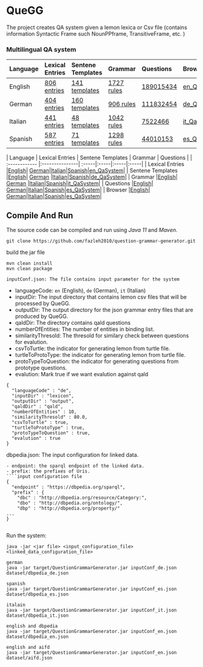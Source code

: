 # QueGG
The project creates QA system given a lemon lexica or Csv file (contains information Syntactic Frame such NounPPframe, TransitiveFrame, etc. )

### Multilingual QA system

| Language      | Lexical Entries        | Sentene Templates | Grammar | Questions | Browser |
| :------------ |:---------------| :-----|:-----|:-----|:-----|
| English       |[806 entries](https://docs.google.com/spreadsheets/d/1GnAGi3WE-qcx-YFTnCgNHBPgQQhR96FNfRfVvP1r0JA/edit?usp=sharing)| [141 templates](https://github.com/fazleh2010/multilingual-grammar-generator/tree/main/result/en/sentenceTemplates)|[1727 rules](https://github.com/fazleh2010/multilingual-grammar-generator/tree/main/result/en/grammar)|[189015434]()|[en_QaSystem](https://github.com/fazleh2010/QueGG-web-en.git)|
| German        |[404 entries](https://docs.google.com/spreadsheets/d/1jbmbmOuzwxf2g4G0olHfeozo3v2M85JyZFIZYJ-f9yE/edit?usp=sharing)| [160 templates](https://github.com/fazleh2010/multilingual-grammar-generator/tree/main/result/de/sentenceTemplates) |[906 rules](https://github.com/fazleh2010/multilingual-grammar-generator/tree/main/result/de/grammar)|[111832454]()|[de_QaSystem](https://github.com/fazleh2010/QueGG-web-en/tree/german)|
| Italian       |[441 entries](https://docs.google.com/spreadsheets/d/1Lv_VUXG-0k5l-BRxo9GZ0AmcgSsUb2IeLnVR20qNu7k/edit?usp=sharing)| [48 templates](https://github.com/fazleh2010/multilingual-grammar-generator/tree/main/result/it/sentenceTemplates) |[1042 rules](https://github.com/fazleh2010/multilingual-grammar-generator/tree/main/result/it/grammar)|[7522466]()|[it_QaSystem](https://github.com/fazleh2010/QueGG-web-en/tree/italian)|
| Spanish       |[587 entries](https://docs.google.com/spreadsheets/d/1jls7tTbpSe9QZwqW8D4d-hmGdX-pw0UjTEunryeAIIk/edit?usp=sharing)| [71 templates](https://github.com/fazleh2010/multilingual-grammar-generator/tree/main/result/es/sentenceTemplates)|[1298 rules](https://github.com/fazleh2010/multilingual-grammar-generator/tree/main/result/es/grammar)|[44010153]()|[es_QaSystem](https://github.com/fazleh2010/QueGG-web-en/tree/spanish)|



| Language      | Lexical Entries        | Sentene Templates | Grammar | Questions | 
| :------------ |:---------------| :-----|:-----|:-----|:-----|
| Lexical Entries       |[English](https://docs.google.com/spreadsheets/d/1GnAGi3WE-qcx-YFTnCgNHBPgQQhR96FNfRfVvP1r0JA/edit?usp=sharing)| [German](https://docs.google.com/spreadsheets/d/1jbmbmOuzwxf2g4G0olHfeozo3v2M85JyZFIZYJ-f9yE/edit?usp=sharing)|[Italian](https://docs.google.com/spreadsheets/d/1Lv_VUXG-0k5l-BRxo9GZ0AmcgSsUb2IeLnVR20qNu7k/edit?usp=sharing)|[Spanish](https://docs.google.com/spreadsheets/d/1jls7tTbpSe9QZwqW8D4d-hmGdX-pw0UjTEunryeAIIk/edit?usp=sharing)|[en_QaSystem](https://github.com/fazleh2010/QueGG-web-en.git)|
| Sentene Templates        |[English](https://docs.google.com/spreadsheets/d/1jbmbmOuzwxf2g4G0olHfeozo3v2M85JyZFIZYJ-f9yE/edit?usp=sharing)| [German](https://github.com/fazleh2010/multilingual-grammar-generator/tree/main/result/de/sentenceTemplates) |[Italian](https://github.com/fazleh2010/multilingual-grammar-generator/tree/main/result/de/grammar)|[Spanish]()|[de_QaSystem](https://github.com/fazleh2010/QueGG-web-en/tree/german)|
| Grammar       |[English](https://docs.google.com/spreadsheets/d/1Lv_VUXG-0k5l-BRxo9GZ0AmcgSsUb2IeLnVR20qNu7k/edit?usp=sharing)| [German](https://github.com/fazleh2010/multilingual-grammar-generator/tree/main/result/it/sentenceTemplates) |[Italian](https://github.com/fazleh2010/multilingual-grammar-generator/tree/main/result/it/grammar)|[Spanish]()|[it_QaSystem](https://github.com/fazleh2010/QueGG-web-en/tree/italian)|
|  Questions       |[English](https://docs.google.com/spreadsheets/d/1jls7tTbpSe9QZwqW8D4d-hmGdX-pw0UjTEunryeAIIk/edit?usp=sharing)| [German](https://github.com/fazleh2010/multilingual-grammar-generator/tree/main/result/es/sentenceTemplates)|[Italian](https://github.com/fazleh2010/multilingual-grammar-generator/tree/main/result/es/grammar)|[Spanish]()|[es_QaSystem](https://github.com/fazleh2010/QueGG-web-en/tree/spanish)|
|  Browser       |[English](https://docs.google.com/spreadsheets/d/1jls7tTbpSe9QZwqW8D4d-hmGdX-pw0UjTEunryeAIIk/edit?usp=sharing)| [German](https://github.com/fazleh2010/multilingual-grammar-generator/tree/main/result/es/sentenceTemplates)|[Italian](https://github.com/fazleh2010/multilingual-grammar-generator/tree/main/result/es/grammar)|[Spanish]()|[es_QaSystem](https://github.com/fazleh2010/QueGG-web-en/tree/spanish)|

## Compile And Run
<p>The source code can be compiled and run using <em>Java 11</em> and <em>Maven</em>.</p>

```shell script
git clone https://github.com/fazleh2010/question-grammar-generator.git 
```
build the jar file
```shell script
mvn clean install
mvn clean package

inputConf.json: The file contains input parameter for the system
```
- languageCode: `en` (English), `de` (German), `it` (Italian)
- inputDir: The input directory that contains lemon csv files  that will be processed by QueGG. 
- outputDir: The output directory for the json grammar entry files that are produced by QueGG.
- qaldDir: The directory contains qald questions
- numberOfEntities: The number of entities in binding list. 
- similarityThresold: The thresold for similary check between questions for evalution.
- csvToTurtle: the indicator for generating lemon from turtle file.
- turtleToProtoType: the indicator for generating lemon from turtle file.
- protoTypeToQuestion: the indicator for generating questions from prototype questions.
- evalution: Mark true if we want evalution against qald
````input configuration file
{
  "languageCode" : "de",
  "inputDir" : "lexicon",
  "outputDir" : "output",
  "qaldDir" : "qald",
  "numberOfEntities" : 10,
  "similarityThresold" : 80.0,
  "csvToTurtle" : true,
  "turtleToProtoType" : true,
  "protoTypeToQuestion" : true,
  "evalution" : true
}

````
dbpedia.json: The input configuration for linked data.
```
- endpoint: the sparql endpoint of the linked data.
- prefix: the prefixes of Uris.
````input configuration file
{
  "endpoint" : "https://dbpedia.org/sparql",
  "prefix" : {
    "dbc" : "http://dbpedia.org/resource/Category:",
    "dbo" : "http://dbpedia.org/ontology/",
    "dbp" : "http://dbpedia.org/property/"
...
}
   
````


Run the system:
````shell script
java -jar <jar file> <input_configuration_file> <linked_data_configuration_file>

german
java -jar target/QuestionGrammarGenerator.jar inputConf_de.json dataset/dbpedia_de.json   

spanish
java -jar target/QuestionGrammarGenerator.jar inputConf_es.json dataset/dbpedia_es.json        

italain
java -jar target/QuestionGrammarGenerator.jar inputConf_it.json dataset/dbpedia_it.json  

english and dbpedia
java -jar target/QuestionGrammarGenerator.jar inputConf_en.json dataset/dbpedia_en.json 

english and aifd
java -jar target/QuestionGrammarGenerator.jar inputConf_en.json dataset/aifd.json 
                                 
````  








